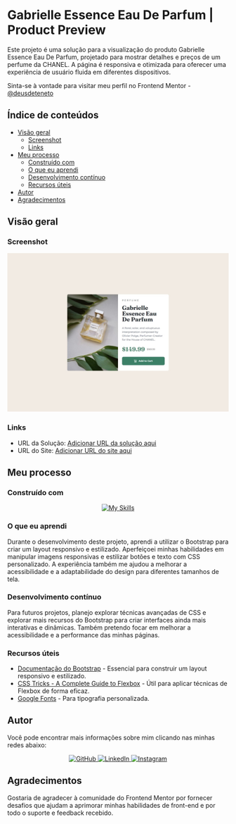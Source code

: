# Gabrielle Essence Eau De Parfum | Product Preview

Este projeto é uma solução para a visualização do produto Gabrielle Essence Eau De Parfum, projetado para mostrar detalhes e preços de um perfume da CHANEL. A página é responsiva e otimizada para oferecer uma experiência de usuário fluida em diferentes dispositivos.

Sinta-se à vontade para visitar meu perfil no Frontend Mentor - [@deusdeteneto](https://www.frontendmentor.io/profile/deusdeteneto)

## Índice de conteúdos

- [Visão geral](#visão-geral)
  - [Screenshot](#screenshot)
  - [Links](#links)
- [Meu processo](#meu-processo)
  - [Construído com](#construído-com)
  - [O que eu aprendi](#o-que-eu-aprendi)
  - [Desenvolvimento contínuo](#desenvolvimento-contínuo)
  - [Recursos úteis](#recursos-úteis)
- [Autor](#autor)
- [Agradecimentos](#agradecimentos)

## Visão geral

### Screenshot

![Screenshot do Projeto](https://raw.githubusercontent.com/deusdeteneto/Product-preview-card-component/main/design/image-desktop.jpeg)

### Links

- URL da Solução: [Adicionar URL da solução aqui](https://www.frontendmentor.io/solutions/recipe-page-7k_7AJxq-q) <!-- Substitua pela URL do seu repositório ou site -->
- URL do Site: [Adicionar URL do site aqui](https://recipe-page-zeta-five.vercel.app/) <!-- Substitua pela URL do site ao vivo -->

## Meu processo

### Construído com

<p align="center">
  <a href="#"><img src="https://skillicons.dev/icons?i=html,css,bootstrap,vercel,git,github" alt="My Skills"></a>
</p>

### O que eu aprendi

Durante o desenvolvimento deste projeto, aprendi a utilizar o Bootstrap para criar um layout responsivo e estilizado. Aperfeiçoei minhas habilidades em manipular imagens responsivas e estilizar botões e texto com CSS personalizado. A experiência também me ajudou a melhorar a acessibilidade e a adaptabilidade do design para diferentes tamanhos de tela.

### Desenvolvimento contínuo

Para futuros projetos, planejo explorar técnicas avançadas de CSS e explorar mais recursos do Bootstrap para criar interfaces ainda mais interativas e dinâmicas. Também pretendo focar em melhorar a acessibilidade e a performance das minhas páginas.

### Recursos úteis

- [Documentação do Bootstrap](https://getbootstrap.com/docs/5.3/getting-started/introduction/) - Essencial para construir um layout responsivo e estilizado.
- [CSS Tricks - A Complete Guide to Flexbox](https://css-tricks.com/snippets/css/a-guide-to-flexbox/) - Útil para aplicar técnicas de Flexbox de forma eficaz.
- [Google Fonts](https://fonts.google.com/) - Para tipografia personalizada.

## Autor

Você pode encontrar mais informações sobre mim clicando nas minhas redes abaixo:

<div align="center">
  <a href="https://github.com/deusdeteneto">
    <img src="https://skillicons.dev/icons?i=github" alt="GitHub" />
  </a>
  <a href="https://www.linkedin.com/in/deusdeteneto">
    <img src="https://skillicons.dev/icons?i=linkedin" alt="LinkedIn" />
  </a>
  <a href="https://www.instagram.com/torresneto.tn/">
    <img src="https://skillicons.dev/icons?i=instagram" alt="Instagram" />
  </a>
</div>

## Agradecimentos

Gostaria de agradecer à comunidade do Frontend Mentor por fornecer desafios que ajudam a aprimorar minhas habilidades de front-end e por todo o suporte e feedback recebido.
